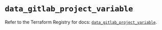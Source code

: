 # `data_gitlab_project_variable`

Refer to the Terraform Registry for docs: [`data_gitlab_project_variable`](https://registry.terraform.io/providers/gitlabhq/gitlab/16.9.1/docs/data-sources/project_variable).
